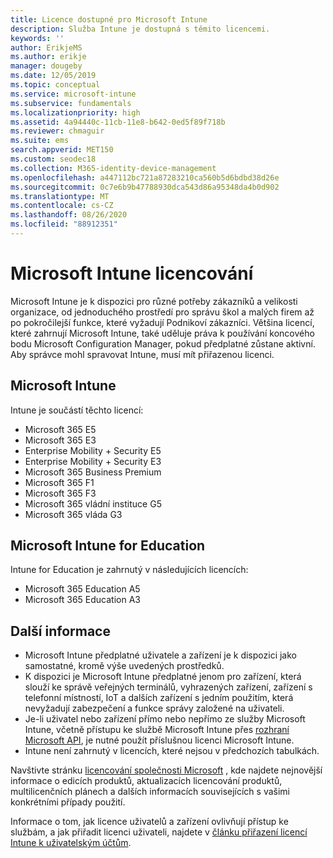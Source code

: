 ```yaml
---
title: Licence dostupné pro Microsoft Intune
description: Služba Intune je dostupná s těmito licencemi.
keywords: ''
author: ErikjeMS
ms.author: erikje
manager: dougeby
ms.date: 12/05/2019
ms.topic: conceptual
ms.service: microsoft-intune
ms.subservice: fundamentals
ms.localizationpriority: high
ms.assetid: 4a94440c-11cb-11e8-b642-0ed5f89f718b
ms.reviewer: chmaguir
ms.suite: ems
search.appverid: MET150
ms.custom: seodec18
ms.collection: M365-identity-device-management
ms.openlocfilehash: a447112bc721a87283210ca560b5d6bdbd38d26e
ms.sourcegitcommit: 0c7e6b9b47788930dca543d86a95348da4b0d902
ms.translationtype: MT
ms.contentlocale: cs-CZ
ms.lasthandoff: 08/26/2020
ms.locfileid: "88912351"
---
```

# <a name="microsoft-intune-licensing"></a>Microsoft Intune licencování
Microsoft Intune je k dispozici pro různé potřeby zákazníků a velikosti organizace, od jednoduchého prostředí pro správu škol a malých firem až po pokročilejší funkce, které vyžadují Podnikoví zákazníci. Většina licencí, které zahrnují Microsoft Intune, také uděluje práva k používání koncového bodu Microsoft Configuration Manager, pokud předplatné zůstane aktivní. Aby správce mohl spravovat Intune, musí mít přiřazenou licenci.

## <a name="microsoft-intune"></a>Microsoft Intune
Intune je součástí těchto licencí:

- Microsoft 365 E5
- Microsoft 365 E3
- Enterprise Mobility + Security E5
- Enterprise Mobility + Security E3
- Microsoft 365 Business Premium
- Microsoft 365 F1
- Microsoft 365 F3
- Microsoft 365 vládní instituce G5
- Microsoft 365 vláda G3

## <a name="microsoft-intune-for-education"></a>Microsoft Intune for Education
Intune for Education je zahrnutý v následujících licencích:

- Microsoft 365 Education A5
- Microsoft 365 Education A3

## <a name="additional-information"></a>Další informace
- Microsoft Intune předplatné uživatele a zařízení je k dispozici jako samostatné, kromě výše uvedených prostředků.
- K dispozici je Microsoft Intune předplatné jenom pro zařízení, která slouží ke správě veřejných terminálů, vyhrazených zařízení, zařízení s telefonní místností, IoT a dalších zařízení s jedním použitím, která nevyžadují zabezpečení a funkce správy založené na uživateli.
- Je-li uživatel nebo zařízení přímo nebo nepřímo ze služby Microsoft Intune, včetně přístupu ke službě Microsoft Intune přes [rozhraní Microsoft API](/legal/microsoft-apis/terms-of-use), je nutné použít příslušnou licenci Microsoft Intune.
- Intune není zahrnutý v licencích, které nejsou v předchozích tabulkách.

Navštivte stránku [licencování společnosti Microsoft](https://www.microsoft.com/licensing/default) , kde najdete nejnovější informace o edicích produktů, aktualizacích licencování produktů, multilicenčních plánech a dalších informacích souvisejících s vašimi konkrétními případy použití.  

Informace o tom, jak licence uživatelů a zařízení ovlivňují přístup ke službám, a jak přiřadit licenci uživateli, najdete v [článku přiřazení licencí Intune k uživatelským účtům](licenses-assign.md).